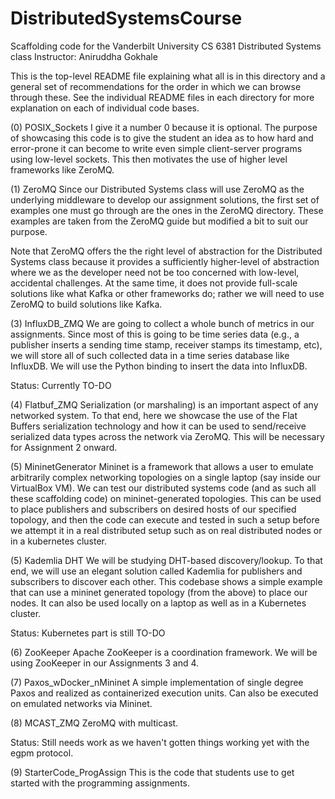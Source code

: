 # DistributedSystemsCourse
Scaffolding code for the Vanderbilt University CS 6381 Distributed Systems class
Instructor: Aniruddha Gokhale

This is the top-level README file explaining what all is in this directory
and a general set of recommendations for the order in which we can
browse through these.  See the individual README files in each directory
for more explanation on each of individual code bases.

(0) POSIX_Sockets
I give it a number 0 because it is optional. The purpose of showcasing this
code is to give the student an idea as to how hard and error-prone it can
become to write even simple client-server programs using low-level sockets.
This then motivates the use of higher level frameworks like ZeroMQ.

(1) ZeroMQ
Since our Distributed Systems class will use ZeroMQ as the underlying
middleware to develop our assignment solutions, the first set of examples
one must go through are the ones in the ZeroMQ directory. These examples
are taken from the ZeroMQ guide but modified a bit to suit our purpose.

Note that ZeroMQ offers the the right level of abstraction for the Distributed
Systems class because it provides a sufficiently higher-level of abstraction
where we as the developer need not be too concerned with low-level,
accidental challenges. At the same time, it does not provide full-scale
solutions like what Kafka or other frameworks do; rather we will need to
use ZeroMQ to build solutions like Kafka.

(3) InfluxDB_ZMQ
We are going to collect a whole bunch of metrics in our assignments. Since
most of this is going to be time series data (e.g., a publisher inserts a
sending time stamp, receiver stamps its timestamp, etc), we will store
all of such collected data in a time series database like InfluxDB. We will use
the Python binding to insert the data into InfluxDB.

Status: Currently TO-DO

(4) Flatbuf_ZMQ
Serialization (or marshaling) is an important aspect of any networked system.
To that end, here we showcase the use of the Flat Buffers serialization technology
and how it can be used to send/receive serialized data types across the
network via ZeroMQ. This will be necessary for Assignment 2 onward.

(5) MininetGenerator
Mininet is a framework that allows a user to emulate arbitrarily complex
networking topologies on a single laptop (say inside our VirtualBox VM). We
can test our distributed systems code (and as such all these scaffolding code)
on mininet-generated topologies. This can be used to place publishers and
subscribers on desired hosts of our specified topology, and then the code
can execute and tested in such a setup before we attempt it in a real distributed
setup such as on real distributed nodes or in a kubernetes cluster.

(5) Kademlia DHT
We will be studying DHT-based discovery/lookup. To that end, we will use an
elegant solution called Kademlia for publishers and subscribers to discover
each other.  This codebase shows a simple example that can use a mininet
generated topology (from the above) to place our nodes.  It can also be used
locally on a laptop as well as in a Kubernetes cluster.

Status: Kubernetes part is still TO-DO

(6) ZooKeeper
Apache ZooKeeper is a coordination framework. We will be using ZooKeeper
in our Assignments 3 and 4.

(7) Paxos_wDocker_nMininet
A simple implementation of single degree Paxos and realized as containerized
execution units. Can also be executed on emulated networks via Mininet.

(8) MCAST_ZMQ
ZeroMQ with multicast.

Status: Still needs work as we haven't gotten things working yet with the
egpm protocol.

(9) StarterCode_ProgAssign
This is the code that students use to get started with the programming assignments.


